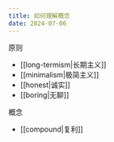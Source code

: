 ```yaml
---
title: 如何理解概念
date: 2024-07-06
---
```


原则

- [[long-termism|长期主义]]
- [[minimalism|极简主义]]
- [[honest|诚实]]
- [[boring|无聊]]

概念

- [[compound|复利]]
